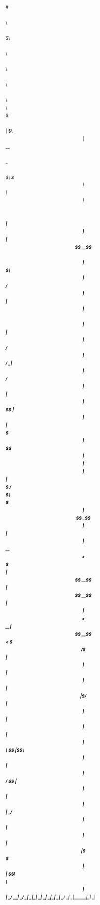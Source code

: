 #$$\      $$\  $$$$$$\  $$$$$$$\  $$\      $$\       $$\   $$\  $$$$$$\   $$$$$$\  $$\   $$\ $$$$$$$$\ $$$$$$$\
$$ | $\  $$ |$$  __$$\ $$  __$$\ $$$\    $$$ |      $$ |  $$ |$$  __$$\ $$  __$$\ $$ | $$  |$$  _____|$$  __$$\
$$ |$$$\ $$ |$$ /  $$ |$$ |  $$ |$$$$\  $$$$ |      $$ |  $$ |$$ /  $$ |$$ /  \__|$$ |$$  / $$ |      $$ |  $$ |
$$ $$ $$\$$ |$$ |  $$ |$$$$$$$  |$$\$$\$$ $$ |      $$$$$$$$ |$$$$$$$$ |$$ |      $$$$$  /  $$$$$\    $$$$$$$  |
$$$$  _$$$$ |$$ |  $$ |$$  __$$< $$ \$$$  $$ |      $$  __$$ |$$  __$$ |$$ |      $$  $$<   $$  __|   $$  __$$<
$$$  / \$$$ |$$ |  $$ |$$ |  $$ |$$ |\$  /$$ |      $$ |  $$ |$$ |  $$ |$$ |  $$\ $$ |\$$\  $$ |      $$ |  $$ |
$$  /   \$$ | $$$$$$  |$$ |  $$ |$$ | \_/ $$ |      $$ |  $$ |$$ |  $$ |\$$$$$$  |$$ | \$$\ $$$$$$$$\ $$ |  $$ |
\__/     \__| \______/ \__|  \__|\__|     \__|      \__|  \__|\__|  \__| \______/ \__|  \__|\________|\__|  \__|
